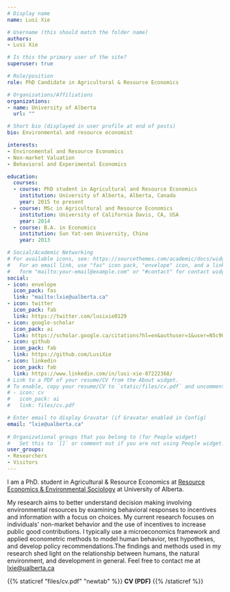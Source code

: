 ```yaml
---
# Display name
name: Lusi Xie

# Username (this should match the folder name)
authors:
- Lusi Xie

# Is this the primary user of the site?
superuser: true

# Role/position
role: PhD Candidate in Agricultural & Resource Economics

# Organizations/Affiliations
organizations:
- name: University of Alberta
  url: ""

# Short bio (displayed in user profile at end of posts)
bio: Environmental and resource economist

interests:
- Environmental and Resource Economics
- Non-market Valuation
- Behavioral and Experimental Economics

education:
  courses:
  - course: PhD student in Agricultural and Resource Economics
    institution: University of Alberta, Alberta, Canada
    year: 2015 to present
  - course: MSc in Agricultural and Resource Economics
    institution: University of California Davis, CA, USA
    year: 2014
  - course: B.A. in Economics
    institution: Sun Yat-sen University, China
    year: 2013

# Social/Academic Networking
# For available icons, see: https://sourcethemes.com/academic/docs/widgets/#icons
#   For an email link, use "fas" icon pack, "envelope" icon, and a link in the
#   form "mailto:your-email@example.com" or "#contact" for contact widget.
social:
- icon: envelope
  icon_pack: fas
  link: "mailto:lxie@ualberta.ca"
- icon: twitter
  icon_pack: fab
  link: https://twitter.com/lusixie0129
- icon: google-scholar
  icon_pack: ai
  link: https://scholar.google.ca/citations?hl=en&authuser=1&user=N5c9UjMAAAAJ
- icon: github
  icon_pack: fab
  link: https://github.com/LusiXie
- icon: linkedin
  icon_pack: fab
  link: https://www.linkedin.com/in/lusi-xie-87222368/
# Link to a PDF of your resume/CV from the About widget.
# To enable, copy your resume/CV to `static/files/cv.pdf` and uncomment the lines below.  
# - icon: cv
#   icon_pack: ai
#   link: files/cv.pdf

# Enter email to display Gravatar (if Gravatar enabled in Config)
email: "lxie@ualberta.ca"
  
# Organizational groups that you belong to (for People widget)
#   Set this to `[]` or comment out if you are not using People widget.  
user_groups:
- Researchers
- Visitors
---
```


I am a PhD. student in Agricultural & Resource Economics at [Resource Economics & Environmental Sociology](https://www.ualberta.ca/resource-economics-environmental-sociology/) at University of Alberta. 

My research aims to better understand decision making involving environmental resources by examining behavioral responses to incentives and information with a focus on choices. My current research focuses on individuals' non-market behavior and the use of incentives to increase public good contributions. I typically use a microeconomics framework and applied econometric methods to model human behavior, test hypotheses, and develop policy recommendations.The findings and methods used in my research shed light on the relationship between humans, the natural environment, and development in general. Feel free to contact me at [lxie@ualberta.ca](mailto:lxie@ualberta.ca)

{{% staticref "files/cv.pdf" "newtab" %}} **CV (PDF)** {{% /staticref %}}



